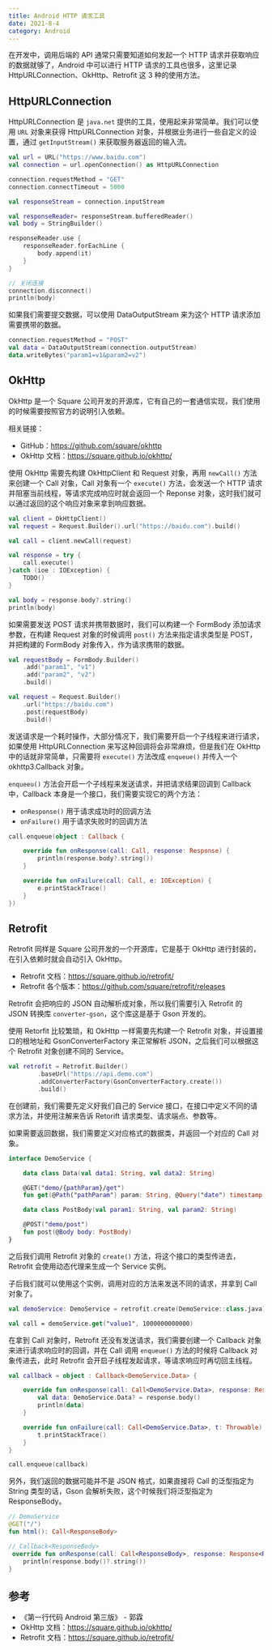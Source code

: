 ```yaml
---
title: Android HTTP 请求工具
date: 2021-8-4
category: Android
---
```


在开发中，调用后端的 API 通常只需要知道如何发起一个 HTTP 请求并获取响应的数据就够了，Android 中可以进行 HTTP 请求的工具也很多，这里记录 HttpURLConnection、OkHttp、Retrofit 这 3 种的使用方法。

## HttpURLConnection

HttpURLConnection 是 `java.net` 提供的工具，使用起来非常简单。我们可以使用 `URL` 对象来获得 HttpURLConnection 对象，并根据业务进行一些自定义的设置，通过 `getInputStream()` 来获取服务器返回的输入流。

```Kotlin
val url = URL("https://www.baidu.com")
val connection = url.openConnection() as HttpURLConnection

connection.requestMethod = "GET"
connection.connectTimeout = 5000

val responseStream = connection.inputStream

val responseReader= responseStream.bufferedReader()
val body = StringBuilder()

responseReader.use {
    responseReader.forEachLine {
        body.append(it)
    }
}

// 关闭连接
connection.disconnect()
println(body)
```

如果我们需要提交数据，可以使用 DataOutputStream 来为这个 HTTP 请求添加需要携带的数据。

```Kotlin
connection.requestMethod = "POST"
val data = DataOutputStream(connection.outputStream)
data.writeBytes("param1=v1&param2=v2")
```

## OkHttp

OkHttp 是一个 Square 公司开发的开源库，它有自己的一套通信实现，我们使用的时候需要按照官方的说明引入依赖。

相关链接：
- GitHub：<https://github.com/square/okhttp>
- OkHttp 文档：<https://square.github.io/okhttp/>

使用 OkHttp 需要先构建 OkHttpClient 和 Request 对象，再用 `newCall()` 方法来创建一个 Call 对象，Call 对象有一个 `execute()` 方法，会发送一个 HTTP 请求并阻塞当前线程，等请求完成响应时就会返回一个 Reponse 对象，这时我们就可以通过返回的这个响应对象来拿到响应数据。

```Kotlin
val client = OkHttpClient()
val request = Request.Builder().url("https://baidu.com").build()

val call = client.newCall(request)

val response = try {
    call.execute()
}catch (ioe : IOException) {
    TODO()
}

val body = response.body?.string()
println(body)
```

如果需要发送 POST 请求并携带数据时，我们可以构建一个 FormBody 添加请求参数，在构建 Request 对象的时候调用 `post()` 方法来指定请求类型是 POST，并把构建的 FormBody 对象传入，作为请求携带的数据。

```Kotlin
val requestBody = FormBody.Builder()
    .add("param1", "v1")
    .add("param2", "v2")
    .build()

val request = Request.Builder()
    .url("https://baidu.com")
    .post(requestBody)
    .build()
```

发送请求是一个耗时操作，大部分情况下，我们需要开启一个子线程来进行请求，如果使用 HttpURLConnection 来写这种回调将会非常麻烦，但是我们在 OkHttp 中的话就非常简单，只需要将 `execute()` 方法改成 `enqueue()` 并传入一个 okhttp3.Callback 对象。

`enqueeu()` 方法会开启一个子线程来发送请求，并把请求结果回调到 Callback 中，Callback 本身是一个接口，我们需要实现它的两个方法：

- `onResponse()` 用于请求成功时的回调方法
- `onFailure()` 用于请求失败时的回调方法

```Kotlin
call.enqueue(object : Callback {

    override fun onResponse(call: Call, response: Response) {
        println(response.body?.string())
    }

    override fun onFailure(call: Call, e: IOException) {
        e.printStackTrace()
    }
})
```

## Retrofit

Retrofit 同样是 Square 公司开发的一个开源库，它是基于 OkHttp 进行封装的，在引入依赖时就会自动引入 OkHttp。

- Retrofit 文档：<https://square.github.io/retrofit/>
- Retrofit 各个版本：<https://github.com/square/retrofit/releases>

Retrofit 会把响应的 JSON 自动解析成对象，所以我们需要引入 Retrofit 的 JSON 转换库 `converter-gson`，这个库这是基于 Gson 开发的。

使用 Retorfit 比较繁琐，和 OkHttp 一样需要先构建一个 Retrofit 对象，并设置接口的根地址和 GsonConverterFactory 来正常解析 JSON，之后我们可以根据这个 Retrofit 对象创建不同的 Service。

```Kotlin
val retrofit = Retrofit.Builder()
        .baseUrl("https://api.demo.com")
        .addConverterFactory(GsonConverterFactory.create())
        .build()
```

在创建前，我们需要先定义好我们自己的 Service 接口，在接口中定义不同的请求方法，并使用注解来告诉 Retorift 请求类型、请求端点、参数等。

如果需要返回数据，我们需要定义对应格式的数据类，并返回一个对应的 Call 对象。

```Kotlin
interface DemoService {

    data class Data(val data1: String, val data2: String)

    @GET("demo/{pathParam}/get")
    fun get(@Path("pathParam") param: String, @Query("date") timestamp: Long): Call<Data>

    data class PostBody(val param1: String, val param2: String)

    @POST("demo/post")
    fun post(@Body body: PostBody)
}
```

之后我们调用 Retrofit 对象的 `create()` 方法，将这个接口的类型传进去，Retrofit 会使用动态代理来生成一个 Service 实例。

子后我们就可以使用这个实例，调用对应的方法来发送不同的请求，并拿到 Call 对象了。

```Kotlin
val demoService: DemoService = retrofit.create(DemoService::class.java)

val call = demoService.get("value1", 1000000000000)
```

在拿到 Call 对象时，Retrofit 还没有发送请求，我们需要创建一个 Callback 对象来进行请求响应时的回调，并在 Call 调用 `enqueue()` 方法的时候将 Callback 对象传进去，此时 Retrofit 会开启子线程发起请求，等请求响应时再切回主线程。

```Kotlin
val callback = object : Callback<DemoService.Data> {

    override fun onResponse(call: Call<DemoService.Data>, response: Response<DemoService.Data>) {
        val data: DemoService.Data? = response.body()
        println(data)
    }

    override fun onFailure(call: Call<DemoService.Data>, t: Throwable) {
        t.printStackTrace()
    }
}

call.enqueue(callback)
```

另外，我们返回的数据可能并不是 JSON 格式，如果直接将 Call 的泛型指定为 String 类型的话，Gson 会解析失败，这个时候我们将泛型指定为 ResponseBody。

```Kotlin
// DemoService
@GET("/")
fun html(): Call<ResponseBody>

// Callback<ResponseBody>
 override fun onResponse(call: Call<ResponseBody>, response: Response<ResponseBody>) {
    println(response.body()?.string())
}
```

## 参考

- 《第一行代码 Android 第三版》 - 郭霖
- OkHttp 文档：<https://square.github.io/okhttp/>
- Retrofit 文档：<https://square.github.io/retrofit/>
